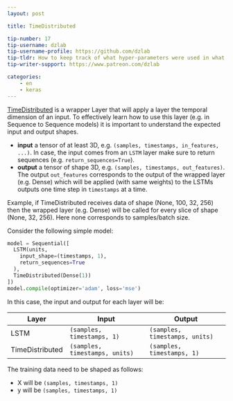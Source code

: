 ```yaml
---
layout: post

title: TimeDistributed

tip-number: 17
tip-username: dzlab
tip-username-profile: https://github.com/dzlab
tip-tldr: How to keep track of what hyper-parameters were used in what experiment?
tip-writer-support: https://www.patreon.com/dzlab

categories:
    - en
    - keras
---
```


[TimeDistributed](https://keras.io/layers/wrappers/#timedistributed) is a wrapper Layer that will apply a layer the temporal dimension of an input. To effectively learn how to use this layer (e.g. in Sequence to Sequence models) it is important to understand the expected input and output shapes.

* **input** a tensor of at least 3D, e.g. `(samples, timestamps, in_features, ...)`. In case, the input comes from an `LSTM` layer make sure to return sequences (e.g. `return_sequences=True`).
* **output** a tensor of shape 3D, e.g. `(samples, timestamps, out_features)`. The output `out_features` corresponds to the output of the wrapped layer (e.g. Dense) which will be applied (with same weights) to the LSTMs outputs one time step in `timestamps` at a time.

Example, if TimeDistributed receives data of shape (None, 100, 32, 256) then the wrapped layer (e.g. Dense) will be called for every slice of shape (None, 32, 256). Here none corresponds to samples/batch size.

Consider the following simple model:
```python
model = Sequential([
  LSTM(units,
    input_shape=(timestamps, 1),
    return_sequences=True
  ),
  TimeDistributed(Dense(1))
])
model.compile(optimizer='adam', loss='mse')
```
In this case, the input and output for each layer will be:

| Layer        | Input | Output           |
| ------------- | ------------- | ------------- |
| LSTM | `(samples, timestamps, 1)` | `(samples, timestamps, units)` |
| TimeDistributed | `(samples, timestamps, units)` | `(samples, timestamps, 1)` |

The training data need to be shaped as follows:
* X will be `(samples, timestamps, 1)`
* y will be `(samples, timestamps, 1)`